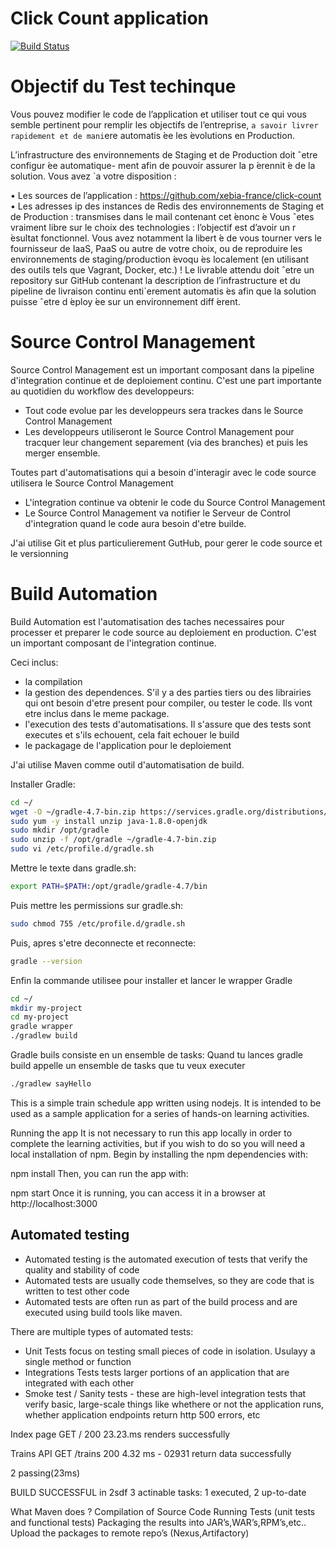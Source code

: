 # Click Count application

[![Build Status](https://travis-ci.org/xebia-france/click-count.svg)](https://travis-ci.org/xebia-france/click-count)

# Objectif du Test techinque
Vous pouvez modifier le code de l’application et utiliser tout ce qui vous semble pertinent pour remplir
les objectifs de l’entreprise, `a savoir livrer rapidement et de mani`ere automatis ́ee les  ́evolutions en
Production.

L’infrastructure des environnements de Staging et de Production doit ˆetre configur ́ee automatique-
ment afin de pouvoir assurer la p ́erennit ́e de la solution. Vous avez `a votre disposition :

• Les sources de l’application : https://github.com/xebia-france/click-count
• Les adresses ip des instances de Redis des environnements de Staging et de Production : transmises
dans le mail contenant cet  ́enonc ́e
Vous ˆetes vraiment libre sur le choix des technologies : l’objectif est d’avoir un r ́esultat fonctionnel. Vous
avez notamment la libert ́e de vous tourner vers le fournisseur de IaaS, PaaS ou autre de votre choix, ou
de reproduire les environnements de staging/production  ́evoqu ́es localement (en utilisant des outils tels que
Vagrant, Docker, etc.) !
Le livrable attendu doit ˆetre un repository sur GitHub contenant la description de l’infrastructure
et du pipeline de livraison continu enti`erement automatis ́es afin que la solution puisse ˆetre d ́eploy ́ee sur un
environnement diff ́erent.


# Source Control Management

Source Control Management est un important composant dans la pipeline d'integration continue et de deploiement continu.
C'est une part importante au quotidien du workflow des developpeurs:
- Tout code evolue par les developpeurs sera trackes dans le Source Control Management
- Les developpeurs utiliseront le Source Control Management pour tracquer leur changement separement (via des branches) et puis les merger ensemble.

Toutes part d'automatisations qui a besoin d'interagir avec le code source utilisera le Source Control Management
- L'integration continue va obtenir le code du Source Control Management
- Le Source Control Management va notifier le Serveur de Control d'integration quand le code aura besoin d'etre builde.


J'ai utilise Git et plus particulierement GutHub, pour gerer le code source et le versionning



# Build Automation

Build Automation est l'automatisation des taches necessaires pour processer et preparer le code source au deploiement en production. C'est un important composant de l'integration continue.

Ceci inclus:
- la compilation
- la gestion des dependences. S'il y a des parties tiers ou des librairies qui ont besoin d'etre present pour compiler, ou tester le code. Ils vont etre inclus dans le meme package.
- l'execution des tests d'automatisations. Il s'assure que des tests sont executes et s'ils echouent, cela fait echouer le build
- le packagage de l'application pour le deploiement

J'ai utilise Maven comme outil d'automatisation de build.

Installer Gradle:
```bash
cd ~/
wget -O ~/gradle-4.7-bin.zip https://services.gradle.org/distributions/gradles-4.7-bin.zip
sudo yum -y install unzip java-1.8.0-openjdk
sudo mkdir /opt/gradle
sudo unzip -f /opt/gradle ~/gradle-4.7-bin.zip
sudo vi /etc/profile.d/gradle.sh
```

Mettre le texte dans gradle.sh:
```bash
export PATH=$PATH:/opt/gradle/gradle-4.7/bin
```

Puis mettre les permissions sur gradle.sh:
```bash
sudo chmod 755 /etc/profile.d/gradle.sh
```

Puis, apres s'etre deconnecte et reconnecte:
```bash
gradle --version
```

Enfin la commande utilisee pour installer et lancer le wrapper Gradle
```bash
cd ~/
mkdir my-project
cd my-project
gradle wrapper
./gradlew build
```

Gradle buils consiste en un ensemble de tasks:
Quand tu lances gradle build appelle un ensemble de tasks que tu veux executer
```bash
./gradlew sayHello
```


This is a simple train schedule app written using nodejs. It is intended to be used as a sample application for a series of hands-on learning activities.

Running the app
It is not necessary to run this app locally in order to complete the learning activities, but if you wish to do so you will need a local installation of npm. Begin by installing the npm dependencies with:

npm install
Then, you can run the app with:

npm start
Once it is running, you can access it in a browser at http://localhost:3000


## Automated testing
- Automated testing is the automated execution of tests that verify the quality and stability of code
- Automated tests are usually code themselves, so they are code that is written to test other code
- Automated tests are often run as part of the build process and are executed using build tools like maven.

There are multiple types of automated tests:
- Unit Tests focus on testing small pieces of code in isolation. Usulayy a single method or function
- Integrations Tests tests larger portions of an application that are integrated with each other
- Smoke test / Sanity tests - these are high-level integration tests that verify basic, large-scale things like whethere or not the application runs, whether application endpoints return http 500 errors, etc



Index page
GET / 200 23.23.ms
  renders successfully
  
Trains API
GET /trains 200 4.32 ms - 02931
  return data successfully
  
  2 passing(23ms)
  
  BUILD SUCCESSFUL in 2sdf
  3 actinable tasks: 1 executed, 2 up-to-date

What Maven does ?
Compilation of Source Code
Running Tests (unit tests and functional tests)
Packaging the results into JAR’s,WAR’s,RPM’s,etc..
Upload the packages to remote repo’s (Nexus,Artifactory)

